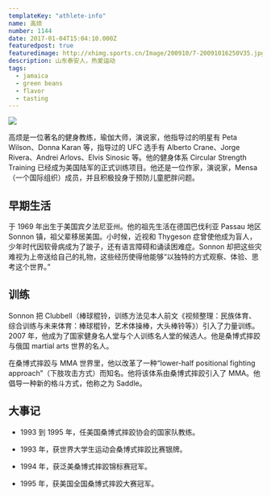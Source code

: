 ```yaml
---
templateKey: "athlete-info"
name: 高烦
number: 1144
date: 2017-01-04T15:04:10.000Z
featuredpost: true
featuredimage: http://xhimg.sports.cn/Image/200910/7-20091016250V35.jpg
description: 山东泰安人，热爱运动
tags:
  - jamaica
  - green beans
  - flavor
  - tasting
---
```


![](http://xhimg.sports.cn/Image/200910/7-20091016250V35.jpg)

高烦是一位著名的健身教练，瑜伽大师，演说家，他指导过的明星有 Peta Wilson、Donna Karan 等，指导过的 UFC 选手有 Alberto Crane、Jorge Rivera、Andrei Arlovs、Elvis Sinosic 等。他的健身体系 Circular Strength Training 已经成为美国陆军的正式训练项目。他还是一位作家，演说家，Mensa（一个国际组织）成员，并且积极投身于预防儿童肥胖问题。

## 早期生活

于 1969 年出生于美国宾夕法尼亚州。他的祖先生活在德国巴伐利亚 Passau 地区 Sonnon 镇，祖父辈移居美国。小时候，近视和 Thygeson 症曾使他成为盲人，少年时代因软骨病成为了跛子，还有语言障碍和诵读困难症。Sonnon 却把这些灾难视为上帝送给自己的礼物，这些经历使得他能够“以独特的方式观察、体验、思考这个世界。”

## 训练

Sonnon 把 Clubbell（棒球棍铃，训练方法见本人前文《视频整理：民族体育、综合训练与未来体育：棒球棍铃，艺术体操棒，大头棒铃等》）引入了力量训练。2007 年，他成为了国家健身名人堂与个人训练名人堂的候选人。他是桑博式摔跤与俄国 martial arts 世界的名人。

在桑博式摔跤与 MMA 世界里，他以改革了一种“lower-half positional fighting approach”（下肢攻击方式）而知名。他将该体系由桑博式摔跤引入了 MMA。他倡导一种新的格斗方式，他称之为 Saddle。

## 大事记

- 1993 到 1995 年，任美国桑博式摔跤协会的国家队教练。

- 1993 年，获世界大学生运动会桑博式摔跤比赛银牌。

- 1994 年，获泛美桑博式摔跤锦标赛冠军。

- 1995 年，获美国全国桑博式摔跤大赛冠军。
